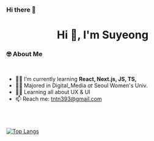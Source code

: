 ### Hi there 👋

<h1 align="center">Hi 👋, I'm Suyeong</h1>

### 🤓 About Me

<br/>

+ 👨‍💻 I’m currently learning **React, Next.js, JS, TS,**
+ 👨‍🎓 Majored in Digital_Media _at_ Seoul Women's Univ.
+ 👨‍🎓 Learning all about UX & UI
+ 📫 Reach me: tntn393@gmail.com

<br/>
<br/>


[![Top Langs](https://github-readme-stats.vercel.app/api/top-langs/?username=penguin311&layout=compact)](https://github.com/anuraghazra/github-readme-stats)
